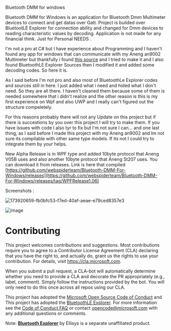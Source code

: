 Bluetooth DMM for windows 

Bluetooth DMM for Windows is an application for Bluetooth Dmm Multimeter devices to connect and get datas over Gatt. Project is builded over BluetootLE Explorer for connection ability and changed for Dmm devices to reading characteristic values by decoding. Application is not made for any financial think. Just for Personal NEEDS .

I'm not a pro at C# but I have experience about Programming and I haven't found any app for windows that can communicate with my Aneng an9002 Multimeter but thankfully i found [this source](https://github.com/ludwich66/Bluetooth-DMM/wiki/Bluetooth-DMM-11-Byte-Data-Protocol) and I tried to make it and I also found BluetoothLE Explorer Sources then I modified it and added some decoding codes. So here it is. 

As I said before I'm not pro and also most of BluetoothLe Explorer codes and sources still in here. I just added what i need and hided what I don't need. So they are all there. I haven't cleaned them because some of them is needed somewhere that i didn't realize and the other reason is this is my first experience on Wpf and also UWP and I really can't figured out the structure compeletely. 

For this reasons probably there will not any Update on this project but if there is succestions by you over this project I will try to make them. If you have issues with code I also tyr to fix but I'm not sure I can... and one last thing, as I said before I made this project with my Aneng an9002 and Im not sure its compilable with other same type models. If its not I could try to integrate them by your helps.

New Alpha Release is in WPF type and added 10byte protocol that Aneng V05B uses and also another 10byte protocol that Aneng St207 uses.
You can download it from releases.
Link is here that compiled  [https://github.com/webspiderteam/Bluetooth-DMM-For-Windows/releases](https://github.com/webspiderteam/Bluetooth-DMM-For-Windows/releases/tag/WPFRelease1.06)

Screenshots :

![173920659-fb0bfc53-f7ed-40af-aeae-e79ced8357e3](https://user-images.githubusercontent.com/85828505/174023410-ceb07423-4400-4808-acfe-cc859389b5e7.png)

![image](https://user-images.githubusercontent.com/85828505/178142637-8d111490-a235-478c-ae2c-06fe04be27ff.png)

# Contributing

This project welcomes contributions and suggestions.  Most contributions require you to agree to a
Contributor License Agreement (CLA) declaring that you have the right to, and actually do, grant us
the rights to use your contribution. For details, visit https://cla.microsoft.com.

When you submit a pull request, a CLA-bot will automatically determine whether you need to provide
a CLA and decorate the PR appropriately (e.g., label, comment). Simply follow the instructions
provided by the bot. You will only need to do this once across all repos using our CLA.

This project has adopted the [Microsoft Open Source Code of Conduct](https://opensource.microsoft.com/codeofconduct/) and
This project has adopted the [BluetoothLE Explorer](https://github.com/microsoft/BluetoothLEExplorer).
For more information see the [Code of Conduct FAQ](https://opensource.microsoft.com/codeofconduct/faq/) or
contact [opencode@microsoft.com](mailto:opencode@microsoft.com) with any additional questions or comments.

Note: **[Bluetooth Explorer](https://www.ellisys.com/products/bex400)** by Ellisys is a separate unaffiliated product.
